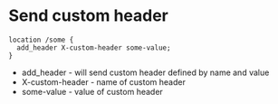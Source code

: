 # Send custom header

```nginx
location /some {
  add_header X-custom-header some-value;
}
```

- add_header - will send custom header defined by name and value
- X-custom-header - name of custom header
- some-value - value of custom header
